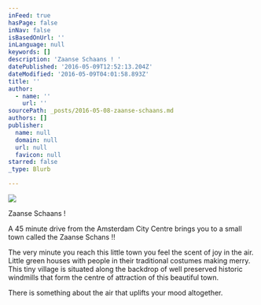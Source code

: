 ```yaml
---
inFeed: true
hasPage: false
inNav: false
isBasedOnUrl: ''
inLanguage: null
keywords: []
description: 'Zaanse Schaans ! '
datePublished: '2016-05-09T12:52:13.204Z'
dateModified: '2016-05-09T04:01:58.893Z'
title: ''
author:
  - name: ''
    url: ''
sourcePath: _posts/2016-05-08-zaanse-schaans.md
authors: []
publisher:
  name: null
  domain: null
  url: null
  favicon: null
starred: false
_type: Blurb

---
```

![](https://s3-us-west-2.amazonaws.com/the-grid-img/p/5e4a47d5ce86afe11d6b4ee11de30b4a1cd635da.jpg)

Zaanse Schaans ! 

A 45 minute drive from the Amsterdam City Centre brings you to a small town called the Zaanse Schans !! 

The very minute you reach this little town you feel the scent of joy in the air. Little green houses with people in their traditional costumes making merry. This tiny village is situated along the backdrop of well preserved historic windmills that form the centre of attraction of this beautiful town. 

There is something about the air that uplifts your mood altogether.